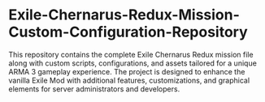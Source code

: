 # Exile-Chernarus-Redux-Mission-Custom-Configuration-Repository
This repository contains the complete Exile Chernarus Redux mission file along with custom scripts, configurations, and assets tailored for a unique ARMA 3 gameplay experience. The project is designed to enhance the vanilla Exile Mod with additional features, customizations, and graphical elements for server administrators and developers.
